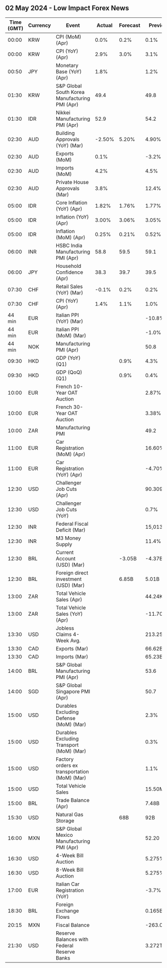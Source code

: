 ## 02 May 2024 - Low Impact Forex News

| Time (GMT) | Currency | Event | Actual | Forecast | Previous |
|------|----------|-------|--------|----------|----------|
| 00:00 | KRW | CPI (MoM) (Apr) | 0.0% | 0.2% | 0.1% |
| 00:00 | KRW | CPI (YoY) (Apr) | 2.9% | 3.0% | 3.1% |
| 00:50 | JPY | Monetary Base (YoY) (Apr) | 1.8% |  | 1.2% |
| 01:30 | KRW | S&P Global South Korea Manufacturing PMI (Apr) | 49.4 |  | 49.8 |
| 01:30 | IDR | Nikkei Manufacturing PMI (Apr) | 52.9 |  | 54.2 |
| 02:30 | AUD | Building Approvals (YoY) (Mar) | -2.50% | 5.20% | 4.90% |
| 02:30 | AUD | Exports (MoM) | 0.1% |  | -3.2% |
| 02:30 | AUD | Imports (MoM) | 4.2% |  | 4.5% |
| 02:30 | AUD | Private House Approvals (Mar) | 3.8% |  | 12.4% |
| 05:00 | IDR | Core Inflation (YoY) (Apr) | 1.82% | 1.76% | 1.77% |
| 05:00 | IDR | Inflation (YoY) (Apr) | 3.00% | 3.06% | 3.05% |
| 05:00 | IDR | Inflation (MoM) (Apr) | 0.25% | 0.21% | 0.52% |
| 06:00 | INR | HSBC India Manufacturing PMI (Apr) | 58.8 | 59.5 | 59.1 |
| 06:00 | JPY | Household Confidence (Apr) | 38.3 | 39.7 | 39.5 |
| 07:30 | CHF | Retail Sales (YoY) (Mar) | -0.1% | 0.2% | 0.2% |
| 07:30 | CHF | CPI (YoY) (Apr) | 1.4% | 1.1% | 1.0% |
| 44 min | EUR | Italian PPI (YoY) (Mar) |  |  | -10.8% |
| 44 min | EUR | Italian PPI (MoM) (Mar) |  |  | -1.0% |
| 44 min | NOK | Manufacturing PMI (Apr) |  |  | 50.8 |
| 09:30 | HKD | GDP (YoY) (Q1) |  | 0.9% | 4.3% |
| 09:30 | HKD | GDP (QoQ) (Q1) |  | 0.9% | 0.4% |
| 10:00 | EUR | French 10-Year OAT Auction |  |  | 2.87% |
| 10:00 | EUR | French 30-Year OAT Auction |  |  | 3.38% |
| 10:00 | ZAR | Manufacturing PMI |  |  | 49.2 |
| 11:00 | EUR | Car Registration (MoM) (Apr) |  |  | 16.60% |
| 11:00 | EUR | Car Registration (YoY) (Apr) |  |  | -4.70% |
| 12:30 | USD | Challenger Job Cuts (Apr) |  |  | 90.309K |
| 12:30 | USD | Challenger Job Cuts (YoY) |  |  | 0.7% |
| 12:30 | INR | Federal Fiscal Deficit (Mar) |  |  | 15,013.65B |
| 12:30 | INR | M3 Money Supply |  |  | 11.4% |
| 12:30 | BRL | Current Account (USD) (Mar) |  | -3.05B | -4.37B |
| 12:30 | BRL | Foreign direct investment (USD) (Mar) |  | 6.85B | 5.01B |
| 13:00 | ZAR | Total Vehicle Sales (Apr) |  |  | 44.24K |
| 13:00 | ZAR | Total Vehicle Sales (YoY) (Apr) |  |  | -11.70% |
| 13:30 | USD | Jobless Claims 4-Week Avg. |  |  | 213.25K |
| 13:30 | CAD | Exports (Mar) |  |  | 66.62B |
| 13:30 | CAD | Imports (Mar) |  |  | 65.23B |
| 14:00 | BRL | S&P Global Manufacturing PMI (Apr) |  |  | 53.6 |
| 14:00 | SGD | S&P Global Singapore PMI (Apr) |  |  | 50.7 |
| 15:00 | USD | Durables Excluding Defense (MoM) (Mar) |  |  | 2.3% |
| 15:00 | USD | Durables Excluding Transport (MoM) (Mar) |  |  | 0.3% |
| 15:00 | USD | Factory orders ex transportation (MoM) (Mar) |  |  | 1.1% |
| 15:00 | USD | Total Vehicle Sales |  |  | 15.50M |
| 15:00 | BRL | Trade Balance (Apr) |  |  | 7.48B |
| 15:30 | USD | Natural Gas Storage |  | 68B | 92B |
| 16:00 | MXN | S&P Global Mexico Manufacturing PMI (Apr) |  |  | 52.20 |
| 16:30 | USD | 4-Week Bill Auction |  |  | 5.275% |
| 16:30 | USD | 8-Week Bill Auction |  |  | 5.275% |
| 17:00 | EUR | Italian Car Registration (YoY) |  |  | -3.7% |
| 18:30 | BRL | Foreign Exchange Flows |  |  | 0.165B |
| 20:15 | MXN | Fiscal Balance |  |  | -263.06B |
| 21:30 | USD | Reserve Balances with Federal Reserve Banks |  |  | 3.272T |
